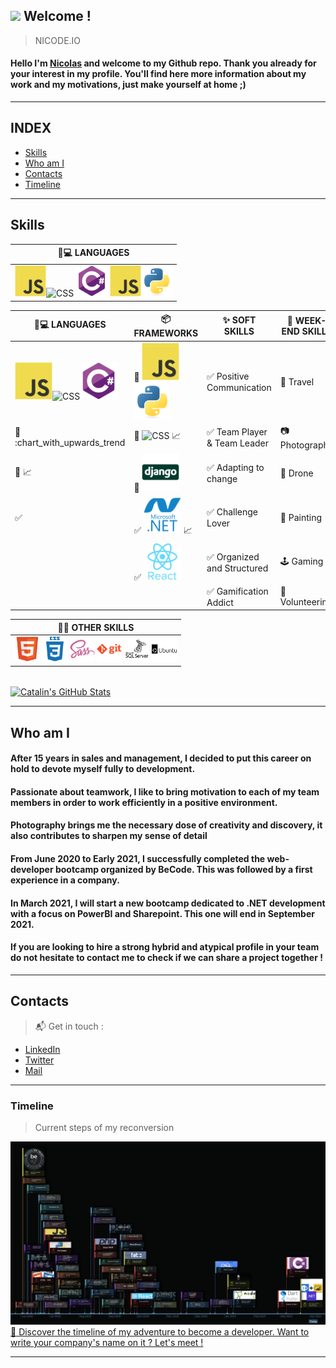 ## <img src="https://raw.githubusercontent.com/MartinHeinz/MartinHeinz/master/wave.gif" width="30px"> Welcome !
> NICODE.IO


####    Hello I'm [Nicolas](https://www.linkedin.com/in/nicolas-denoel/) and welcome to my Github repo. Thank you already for your interest in my profile. You'll find here more information about my work and my motivations, just make yourself at home ;)

---

##  INDEX

- [Skills](#skills)
- [Who am I](#who-am-i)
- [Contacts](#contacts)
- [Timeline](#timeline)

---

##  Skills

| :iphone::computer: LANGUAGES                            |
|---------------------------------------------------------|
| <img src="https://github.com/devicons/devicon/blob/master/icons/javascript/javascript-original.svg" alt="CSS" width="50" height="50"/><img src="https://upload.wikimedia.org/wikipedia/commons/a/a4/Dart-logo-wordmark.svg" alt="CSS" width="50" height="50"/>  <img src="https://github.com/devicons/devicon/blob/master/icons/csharp/csharp-original.svg" alt="CSS" width="50" height="50"/>  <img src="https://github.com/devicons/devicon/blob/master/icons/javascript/javascript-original.svg" alt="CSS" width="50" height="50"/><img src="https://github.com/devicons/devicon/blob/master/icons/python/python-original.svg" alt="CSS" width="50" height="50"/> |



| :iphone::computer: LANGUAGES                            |  :package: FRAMEWORKS              |  :sparkles: SOFT SKILLS                        |  :deciduous_tree: WEEK-END SKILLS |
|---------------------------------------------------------|------------------------------------|------------------------------------------------|-----------------------------------|
| <img src="https://github.com/devicons/devicon/blob/master/icons/javascript/javascript-original.svg" alt="CSS" width="60" height="60"/><img src="https://upload.wikimedia.org/wikipedia/commons/a/a4/Dart-logo-wordmark.svg" alt="CSS" width="60" height="60"/><img src="https://github.com/devicons/devicon/blob/master/icons/csharp/csharp-original.svg" alt="CSS" width="60" height="60"/>| :1st_place_medal: <img src="https://github.com/devicons/devicon/blob/master/icons/javascript/javascript-original.svg" alt="CSS" width="60" height="60"/><img src="https://github.com/devicons/devicon/blob/master/icons/python/python-original.svg" alt="CSS" width="60" height="60"/> | :white_check_mark: Positive Communication      | :sunrise_over_mountains: Travel   |
| :2nd_place_medal:  :chart_with_upwards_trend | :2nd_place_medal: <img src="hhttps://github.com/devicons/devicon/blob/master/icons/flutter/flutter-original.svg" alt="CSS" width="60" height="60"/> :chart_with_upwards_trend:   | :white_check_mark: Team Player & Team Leader   | :camera: Photography              |
| :3rd_place_medal:   :chart_with_upwards_trend: | :3rd_place_medal: <img src="https://github.com/devicons/devicon/blob/master/icons/django/django-original.svg" alt="CSS" width="60" height="60"/>| :white_check_mark: Adapting to change          | :helicopter: Drone                |
| :white_check_mark:  | :white_check_mark: <img src="https://github.com/devicons/devicon/blob/master/icons/dot-net/dot-net-plain-wordmark.svg" alt="CSS" width="60" height="60"/>  :chart_with_upwards_trend:    | :white_check_mark: Challenge Lover             | :art: Painting                    |
|                                                         | :white_check_mark: <img src="https://github.com/devicons/devicon/blob/master/icons/react/react-original-wordmark.svg" alt="CSS" width="60" height="60"/> | :white_check_mark: Organized and Structured    | :joystick: Gaming                 |
|                                                         |          | :white_check_mark: Gamification Addict         | :open_hands: Volunteering         |

| :man_technologist: OTHER SKILLS                         |                        
|---------------------------------------------------------|
| <img src="https://github.com/devicons/devicon/blob/master/icons/html5/html5-original.svg" alt="HTML" width="40" height="40"/> <img src="https://github.com/devicons/devicon/blob/master/icons/css3/css3-plain-wordmark.svg" alt="CSS" width="40" height="40"/> <img src="https://github.com/devicons/devicon/blob/master/icons/sass/sass-original.svg" alt="CSS" width="40" height="40"/> <img src="https://github.com/devicons/devicon/blob/master/icons/git/git-plain-wordmark.svg" alt="CSS" width="40" height="40"/> <img src="https://github.com/devicons/devicon/blob/master/icons/microsoftsqlserver/microsoftsqlserver-plain-wordmark.svg" alt="CSS" width="40" height="40"/> <img src="https://github.com/devicons/devicon/blob/master/icons/ubuntu/ubuntu-plain-wordmark.svg" alt="CSS" width="40" height="40"/> |        


</br>
<a href="https://github.com/nicode-io/nicode-io">
  <img align="center" src="https://github-readme-stats.vercel.app/api?username=nicode-io&show_icons=true&line_height=27&count_private=true&title_color=ffffff&text_color=c9cacc&icon_color=2bbc8a&bg_color=1d1f21" alt="Catalin's GitHub Stats" />
</a>                 

---

## Who am I


#### After 15 years in sales and management, I decided to put this career on hold to devote myself fully to development.   
#### Passionate about teamwork, I like to bring motivation to each of my team members in order to work efficiently in a positive environment.   
#### Photography brings me the necessary dose of creativity and discovery, it also contributes to sharpen my sense of detail
#### From June 2020 to Early 2021, I successfully completed the web-developer bootcamp organized by BeCode. This was followed by a first experience in a company. 
#### In March 2021, I will start a new bootcamp dedicated to .NET development with a focus on PowerBI and Sharepoint. This one will end in September 2021.    
#### If you are looking to hire a strong hybrid and atypical profile in your team do not hesitate to contact me to check if we can share a project together !  

---

## Contacts

> :mailbox_with_mail: Get in touch :
- [LinkedIn](linkedin.com/in/nicolas-denoel)
- [Twitter](https://twitter.com/Nicode_IO)
- [Mail](mailto:nicolas@nicode.io) 

---

### Timeline
> Current steps of my reconversion

![Timeline](Timeline-21-04-05.png "Reconversion Timeline")
[:calendar: Discover the timeline of my adventure to become a developer. Want to write your company's name on it ? Let's meet !](https://timelines.gitkraken.com/timeline/2e12cc334eb0406b84bf7a6339e666c4?range=2020-05-26_2021-08-02)

---
